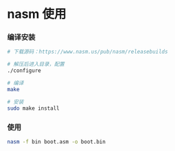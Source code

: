 # nasm 使用


### 编译安装

```bash
# 下载源码：https://www.nasm.us/pub/nasm/releasebuilds

# 解压后进入目录，配置
./configure

# 编译
make

# 安装
sudo make install
```


### 使用

```bash
nasm -f bin boot.asm -o boot.bin
```
